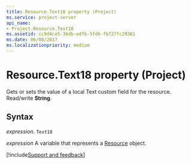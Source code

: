 ```yaml
---
title: Resource.Text18 property (Project)
ms.service: project-server
api_name:
- Project.Resource.Text18
ms.assetid: cc9d4ce5-36db-edfb-5fd6-fb727fc29301
ms.date: 06/08/2017
ms.localizationpriority: medium
---
```



# Resource.Text18 property (Project)

Gets or sets the value of a local Text custom field for the resource. Read/write **String**.


## Syntax

_expression_. `Text18`

_expression_ A variable that represents a [Resource](./Project.Resource.md) object.

[!include[Support and feedback](~/includes/feedback-boilerplate.md)]